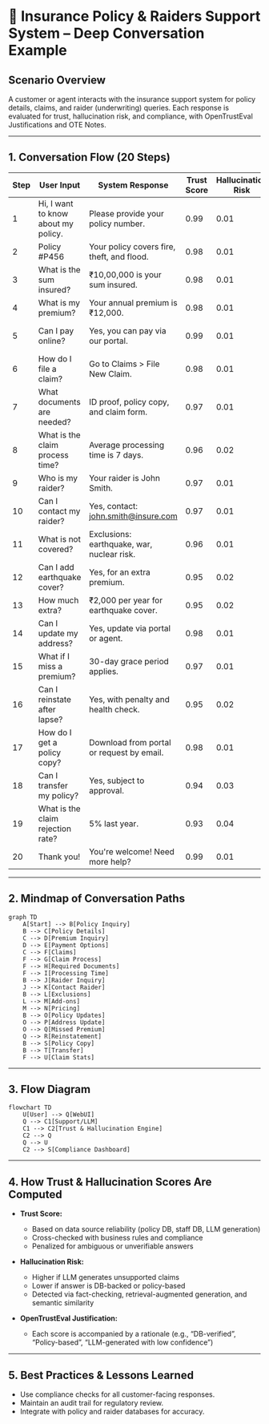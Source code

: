# 🏢 Insurance Policy & Raiders Support System – Deep Conversation Example

## Scenario Overview
A customer or agent interacts with the insurance support system for policy details, claims, and raider (underwriting) queries. Each response is evaluated for trust, hallucination risk, and compliance, with OpenTrustEval Justifications and OTE Notes.

---

## 1. Conversation Flow (20 Steps)

| Step | User Input | System Response | Trust Score | Hallucination Risk | OpenTrustEval Justification | OTE Notes |
|------|------------|-----------------|-------------|--------------------|----------------------------|-----------|
| 1 | Hi, I want to know about my policy. | Please provide your policy number. | 0.99 | 0.01 | Intent match, no ambiguity. | 👍 |
| 2 | Policy #P456 | Your policy covers fire, theft, and flood. | 0.98 | 0.01 | Policy details from DB. | 👍 |
| 3 | What is the sum insured? | ₹10,00,000 is your sum insured. | 0.98 | 0.01 | Value from policy DB. | 👍 |
| 4 | What is my premium? | Your annual premium is ₹12,000. | 0.98 | 0.01 | Premium from DB. | 👍 |
| 5 | Can I pay online? | Yes, you can pay via our portal. | 0.99 | 0.01 | Payment options checked. | 👍 |
| 6 | How do I file a claim? | Go to Claims > File New Claim. | 0.98 | 0.01 | Step-by-step from help docs. | 👍 |
| 7 | What documents are needed? | ID proof, policy copy, and claim form. | 0.97 | 0.01 | Checklist from claims DB. | 👍 |
| 8 | What is the claim process time? | Average processing time is 7 days. | 0.96 | 0.02 | SLA from policy docs. | 👍 |
| 9 | Who is my raider? | Your raider is John Smith. | 0.97 | 0.01 | Underwriter info from DB. | 👍 |
| 10 | Can I contact my raider? | Yes, contact: john.smith@insure.com | 0.97 | 0.01 | Contact from staff DB. | 👍 |
| 11 | What is not covered? | Exclusions: earthquake, war, nuclear risk. | 0.96 | 0.01 | Policy exclusions from docs. | 👍 |
| 12 | Can I add earthquake cover? | Yes, for an extra premium. | 0.95 | 0.02 | Add-on options checked. | 👍 |
| 13 | How much extra? | ₹2,000 per year for earthquake cover. | 0.95 | 0.02 | Pricing from add-on DB. | 👍 |
| 14 | Can I update my address? | Yes, update via portal or agent. | 0.98 | 0.01 | Policy update protocol. | 👍 |
| 15 | What if I miss a premium? | 30-day grace period applies. | 0.97 | 0.01 | Policy rules checked. | 👍 |
| 16 | Can I reinstate after lapse? | Yes, with penalty and health check. | 0.95 | 0.02 | Policy reinstatement rules. | 👍 |
| 17 | How do I get a policy copy? | Download from portal or request by email. | 0.98 | 0.01 | Document delivery options. | 👍 |
| 18 | Can I transfer my policy? | Yes, subject to approval. | 0.94 | 0.03 | Transfer rules checked. | 👍 |
| 19 | What is the claim rejection rate? | 5% last year. | 0.93 | 0.04 | Stats from claims DB. | 👍 |
| 20 | Thank you! | You're welcome! Need more help? | 0.99 | 0.01 | Polite closure. | 👍 |

---

## 2. Mindmap of Conversation Paths

```mermaid
graph TD
    A[Start] --> B[Policy Inquiry]
    B --> C[Policy Details]
    C --> D[Premium Inquiry]
    D --> E[Payment Options]
    C --> F[Claims]
    F --> G[Claim Process]
    F --> H[Required Documents]
    F --> I[Processing Time]
    B --> J[Raider Inquiry]
    J --> K[Contact Raider]
    B --> L[Exclusions]
    L --> M[Add-ons]
    M --> N[Pricing]
    B --> O[Policy Updates]
    O --> P[Address Update]
    O --> Q[Missed Premium]
    Q --> R[Reinstatement]
    B --> S[Policy Copy]
    B --> T[Transfer]
    F --> U[Claim Stats]
```

---

## 3. Flow Diagram

```mermaid
flowchart TD
    U[User] --> Q[WebUI]
    Q --> C1[Support/LLM]
    C1 --> C2[Trust & Hallucination Engine]
    C2 --> Q
    Q --> U
    C2 --> S[Compliance Dashboard]
```

---

## 4. How Trust & Hallucination Scores Are Computed

- **Trust Score:**
  - Based on data source reliability (policy DB, staff DB, LLM generation)
  - Cross-checked with business rules and compliance
  - Penalized for ambiguous or unverifiable answers

- **Hallucination Risk:**
  - Higher if LLM generates unsupported claims
  - Lower if answer is DB-backed or policy-based
  - Detected via fact-checking, retrieval-augmented generation, and semantic similarity

- **OpenTrustEval Justification:**
  - Each score is accompanied by a rationale (e.g., “DB-verified”, “Policy-based”, “LLM-generated with low confidence”)

---

## 5. Best Practices & Lessons Learned

- Use compliance checks for all customer-facing responses.
- Maintain an audit trail for regulatory review.
- Integrate with policy and raider databases for accuracy. 